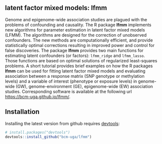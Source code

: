 
## latent factor mixed models: lfmm

Genome and epigenome-wide association studies are plagued with
the problems of confounding and causality. The R package **lfmm** implements new
 algorithms for parameter estimation in latent factor mixed models (LFMM). The algorithms are designed for the correction of unobserved confounders. The new methods are computationally efficient, and provide statistically optimal corrections resulting in improved power and control for false discoveries. The package **lfmm** provides two main functions for estimating latent confounders (or factors): `lfmm_ridge` and `lfmm_lasso`. Those functions are based on optimal solutions of regularized least-squares problems. A short tutorial provides brief examples on how the R packages **lfmm** can be used for fitting latent factor mixed models and evaluating association between a response matrix (SNP genotype or methylation levels) and a variable of interest (phenotype or exposure levels) in genome-wide (GW), genome-environment (GE), epigenome-wide (EW) association studies. Corresponding software is available at the following url <https://bcm-uga.github.io/lfmm/>.
## Installation

Installing the latest version from github requires [devtools](https://github.com/hadley/devtools):
```R
# install.packages("devtools")
devtools::install_github("bcm-uga/lfmm")
```

